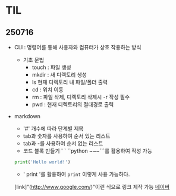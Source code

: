 # TIL
## 250716
- CLI : 명령어를 통해 사용자와 컴퓨터가 상호 작용하는 방식
    - 기초 문법 
        - touch : 파일 생성
        - mkdir : 새 디렉토리 생성
        - ls 현재 디렉토리 내 파일/폴더 출력
        - cd : 위치 이동
        - rm : 파일 삭제, 디렉토리 삭제시 -r 작성 필수
        - pwd : 현재 디렉토리의 절대경로 출력
- markdown
  - '#' 개수에 따라 단계별 제목
  - tab과 숫자를 사용하여 순서 있는 리스트
  - tab과 -를 사용하여 순서 없는 리스트
  - 코드 블록 만들기
  ' ` ``python ~~~```를 활용하여 작성 가능
  ```python
  print('Hello world!')
  ```
  - ' print '를 활용하여 
  `print` 이렇게 사용 가능하다.

  [link]"(http://www.google.com/)"이런 식으로 링크 제작 가능
  [네이버]()
  